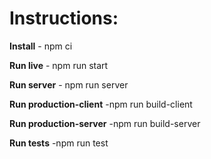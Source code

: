 # **Instructions**:

**Install** - npm ci

**Run live** - npm run start

**Run server** - npm run server

**Run production-client** -npm run build-client

**Run production-server** -npm run build-server

**Run tests** -npm run test


